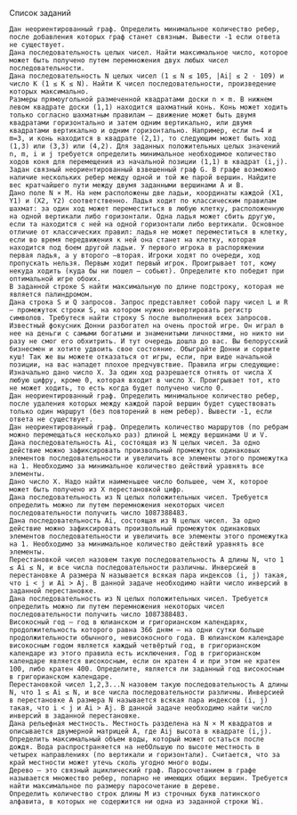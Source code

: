 Список заданий

    Дан неориентированный граф. Определить минимальное количество ребер, после добавления которых граф станет связным. Вывести -1 если ответа не существует.
    Дана последовательность целых чисел. Найти максимальное число, которое может быть получено путем перемножения двух любых чисел последовательности.
    Дана последовательность N целых чисел (1 ≤ N ≤ 105, |Ai| ≤ 2 ⋅ 109) и число K (1 ≤ K ≤ N). Найти K чисел последовательности, произведение которых максимально.
    Размеры прямоугольной размеченной квадратами доски n × m. В нижнем левом квадрате доски (1,1) находится шахматный конь. Конь может ходить только согласно шахматным правилам – движение может быть двумя квадратами горизонтально и затем одним вертикально, или двумя квадратами вертикально и одним горизонтально. Например, если n=4 и m=3, и конь находится в квадрате (2,1), то следующим может быть ход (1,3) или (3,3) или (4,2). Для заданных положительных целых значений n, m, i и j требуется определить минимальное необходимое количество ходов коня для перемещения из начальной позиции (1,1) в квадрат (i,j).
    Задан связный неориентированный взвешенный граф G. В графе возможно наличие нескольких ребер между одной и той же парой вершин. Найдите вес кратчайшего пути между двумя заданными вершинами A и B.
    Дано поле N × M. На нем расположены две ладьи, координаты каждой (X1, Y1) и (X2, Y2) соответственно. Ладья ходит по классическим правилам шахмат: за один ход может переместиться в любую клетку, расположенную на одной вертикали либо горизонтали. Одна ладья может сбить другую, если та находится с ней на одной горизонтали либо вертикали. Основное отличие от классических правил: ладья не может переместиться в клетку, если во время передвижения к ней она станет на клетку, которая находится под боем другой ладьи. У первого игрока в распоряжении первая ладья, а у второго —вторая. Игроки ходят по очереди, ход пропускать нельзя. Первым ходит первый игрок. Проигрывает тот, кому некуда ходить (куда бы ни пошел — собьют). Определите кто победит при оптимальной игре обоих.
    В заданной строке S найти максимальную по длине подстроку, которая не является палиндромом.
    Дана строка S и Q запросов. Запрос представляет собой пару чисел L и R — промежуток строки S, на котором нужно инвертировать регистр символов. Требутеся найти строку S после выполнения всех запросов.
    Известный фокусник Донни разбогател на очень простой игре. Он играл в нее на деньги с самыми богатыми и знаменитыми личностями, но никто ни разу не смог его обхитрить. И тут очередь дошла до вас. Вы белорусский бизнесмен и хотите удвоить свое состояние. Обыграйте Донни и сорвите куш! Так же вы можете отказаться от игры, если, при виде начальной позиции, на вас нападет плохое предчувствие. Правила игры следующие: Изначально дано число X. За один ход разрешается отнять от числа X любую цифру, кроме 0, которая входит в число X. Проигрывает тот, кто не может ходить, то есть когда будет получено число 0.
    Дан неориентированный граф. Определить минимальное количество ребер, после удаления которых между каждой парой вершин будет существовать только один маршрут (без повторений в нем ребер). Вывести -1, если ответа не существует.
    Дан неориентированный граф. Определить количество маршрутов (по ребрам можно перемещаться несколько раз) длиной L между вершинами U и V.
    Дана последовательность Ai, состоящая из N целых чисел. За одно действие можно зафиксировать произвольный промежуток одинаковых элементов последовательности и увеличить все элементы этого промежутка на 1. Необходимо за минимальное количество действий уравнять все элементы.
    Дано число X. Надо найти наименьшее число большее, чем X, которое может быть получено из X перестановкой цифр.
    Дана последовательность из N целых положительных чисел. Требуется определить можно ли путем перемножения некоторых чисел последовательности получить число 1087388483.
    Дана последовательность Ai, состоящая из N целых чисел. За одно действие можно зафиксировать произвольный промежуток одинаковых элементов последовательности и увеличить все элементы этого промежутка на 1. Необходимо за минимальное количество действий уравнять все элементы.
    Перестановкой чисел назовем такую последовательность А длины N, что 1 ≤ Ai ≤ N, и все числа последовательности различны. Инверсией в пeрестановке A размера N называется всякая пара индексов (i, j) такая, что i < j и Ai > Aj. В данной задаче необходимо найти число инверсий в заданной перестановке.
    Дана последовательность из N целых положительных чисел. Требуется определить можно ли путем перемножения некоторых чисел последовательности получить число 1087388483.
    Високосный год — год в юлианском и григорианском календарях, продолжительность которого равна 366 дням — на одни сутки больше продолжительности обычного, невисокосного года. В юлианском календаре високосным годом является каждый четвёртый год, в григорианском календаре из этого правила есть исключения. Год в григорианском календаре является високосным, если он кратен 4 и при этом не кратен 100, либо кратен 400. Определите, является ли заданный год високосным в григорианском календаре.
    Перестановкой чисел 1,2,3...N назовем такую последовательность А длины N, что 1 ≤ Ai ≤ N, и все числа последовательности различны. Инверсией в пeрестановке A размера N называется всякая пара индексов (i, j) такая, что i < j и Ai > Aj. В данной задаче необходимо найти число инверсий в заданной перестановке.
    Дана рельефная местность. Местность разделена на N × M квадратов и описывается двумерной матрицей A, где Aij высота в квадрате (i,j). Определить максимальный объем воды, который может остаться после дождя. Вода распространяется на небОльшую по высоте местность в четырех направлениях (по вертикали и горизонтали). Считается, что за край местности может утечь сколь угодно много воды.
    Дерево — это связный ациклический граф. Паросочетанием в графе называется множество ребер, попарно не имеющих общих вершин. Требуется найти максимальное по размеру паросочетание в дереве.
    Определить количеcтво строк длины M из строчных букв латинского алфавита, в которых не содержится ни одна из заданной строки Wi.
